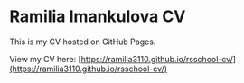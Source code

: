 # Ramilia Imankulova CV

This is my CV hosted on GitHub Pages.

View my CV here: [https://ramilia3110.github.io/rsschool-cv/](https://ramilia3110.github.io/rsschool-cv/)
